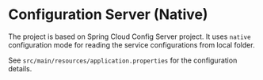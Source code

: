 # Configuration Server (Native)

The project is based on Spring Cloud Config Server project. It uses
``native`` configuration mode for reading the service configurations from local folder.

See ``src/main/resources/application.properties`` for the configuration details.


